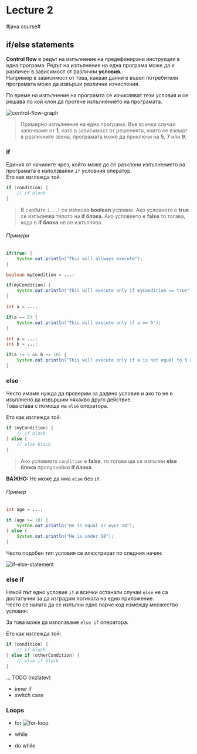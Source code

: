 # Lecture 2
#java course#

## if/else statements

**Control flow** e редът на изпълнение на предефинирани инструкции в една програма.
Редът на изпълнение на една програма може да е различен в зависимост от различни **условия**.   
Например в зависимост от това, какваи данни е въвел потребителя програмата може да извърши различни изчисления.

По време на изпълнение на програмта се изчисляват тези условия и се решава по кой клон 
да протече изпълнението на програмата.

![control-flow-graph](https://www.researchgate.net/profile/Chao_Wang287/publication/307577660/figure/fig5/AS:401918053634048@1472836139016/Control-flow-graph-of-a-C-code-and-its-dominator-tree.png)
> Примерно изпълнение на една програма. Във всички случаи започваме от **1**, като в зависимост от решенията, които се вземат
> в различните звена, програмата може да приключи на **5**, **7** или **9**.

### if

Единия от начините чрез, който може да се разклони изпълнението на програмата е използвайки `if` условния оператор.  
Ето как изглежда той.

```java
if (condition) {
    // if block
}
```

> В скобите `(...)` се изписва **boolean** условие. Ако условието е **true** се изпълнява тялото на **if блока**.
> Ако условието е **false** то тогава, кода в **if блока** не се изпълнява.
 
###### Примери

```java
if(true) {
    System.out.println("This will allways execute");
}
``` 

```java
boolean myCondition = ...;

if(myCondition) {
    System.out.println("This will execute only if myCondition == true");
}
```

```java
int a = ...;

if(a == 5) {
    System.out.println("This will execute only if a == 5");
}
```

```java
int a = ...;
int b = ...;

if(a != 5 && b >= 10) {
    System.out.println("This will execute only if a is not equal to 5 and b >= 10");
}
```

### else

Често имаме нужда да проверим за дадено условие и ако то не е изъплнено да извършим някакво друго действие.  
Това става с помоща на `else` оператора.

Ето как изглежда той:

```java
if (myCondition) {
    // if block
} else {
    // else block
}
``` 
> Ако условието `condition` е **false**, то тогава ще се изпълни **else блока** пропускайки **if блока**.

**ВАЖНО:** Не може да има `else` без `if`.

###### Пример

```java
int age = ...;

if (age >= 18) {
    System.out.println("He is equal or over 18");
} else {
    System.out.println("He is under 18");
}
```

Често подобен тип условия се илюстрират по следния начин:

![if-else-statement](https://i.ibb.co/7Y5kjy8/if-else-statement.png)

### else if

Някой път едно условие `if` и всички останали случаи `else` не са достатъчни за да изградим логиката на едно приложение.  
Често се налага да се изпълни едно парче код измежду множество условия.

За това може да използваме `else if` оператора.

Ето как изглежда той:

```java
if (condition) {
    // if block
} else if (otherCondition) {
    // else if block
}
```

... TODO (mzlatev)
- inner if
- switch case


### Loops

- for 
![for-loop](https://www.tutorialsteacher.com/Content/images/csharp/for-loop.png)

- while
- do while

